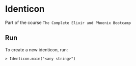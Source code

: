 # Identicon

Part of the course `The Complete Elixir and Phoenix Bootcamp`

## Run

To create a new identicon, run: 
```
> Identicon.main("<any string>")
```
